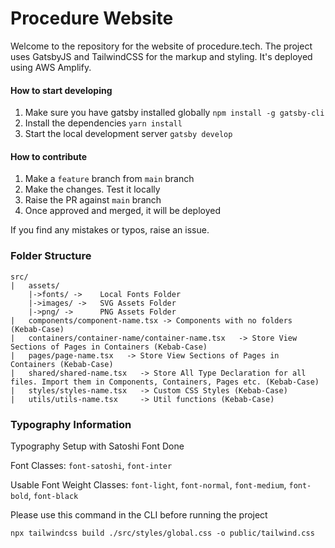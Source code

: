 # Procedure Website

Welcome to the repository for the website of procedure.tech. The project uses GatsbyJS and TailwindCSS for the markup and styling. It's deployed using AWS Amplify.

#### How to start developing

1. Make sure you have gatsby installed globally
   `npm install -g gatsby-cli`
2. Install the dependencies
   `yarn install`
3. Start the local development server
   `gatsby develop`

#### How to contribute

1. Make a `feature` branch from `main` branch
2. Make the changes. Test it locally
3. Raise the PR against `main` branch
4. Once approved and merged, it will be deployed

If you find any mistakes or typos, raise an issue.

### Folder Structure

```
src/
|   assets/
    |->fonts/ ->    Local Fonts Folder
    |->images/ ->   SVG Assets Folder
    |->png/ ->      PNG Assets Folder
|   components/component-name.tsx -> Components with no folders (Kebab-Case)
|   containers/container-name/container-name.tsx   -> Store View Sections of Pages in Containers (Kebab-Case)
|   pages/page-name.tsx   -> Store View Sections of Pages in Containers (Kebab-Case)
|   shared/shared-name.tsx   -> Store All Type Declaration for all files. Import them in Components, Containers, Pages etc. (Kebab-Case)
|   styles/styles-name.tsx   -> Custom CSS Styles (Kebab-Case)
|   utils/utils-name.tsx     -> Util functions (Kebab-Case)
```

### Typography Information

Typography Setup with Satoshi Font Done

Font Classes: `font-satoshi`, `font-inter`

Usable Font Weight Classes: `font-light`, `font-normal`, `font-medium`, `font-bold`, `font-black`

Please use this command in the CLI before running the project

```
npx tailwindcss build ./src/styles/global.css -o public/tailwind.css
```
